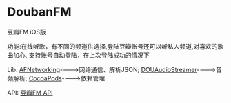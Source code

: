 DoubanFM
========

豆瓣FM iOS版


功能:在线听歌，有不同的频道供选择,登陆豆瓣账号还可以听私人频道,对喜欢的歌曲加心,
     支持账号自动登陆，在上次登陆成功的情况下

Lib:
<a href="https://github.com/AFNetworking/AFNetworking">AFNetworking</a>---->网络通信、解析JSON;
<a href="https://github.com/douban/DOUAudioStreamer">DOUAudioStreamer</a>---->音频解析;
<a href="https://github.com/cocoapods/cocoapods">CocoaPods</a>---->依赖管理

API:
<a href="https://github.com/zonyitoo/doubanfm-qt/wiki/豆瓣FM-API">豆瓣FM API</a>
